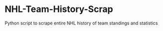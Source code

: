# NHL-Team-History-Scrap
Python script to scrape entire NHL history of team standings and statistics
